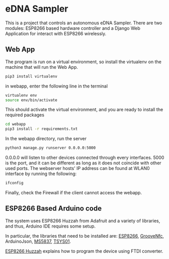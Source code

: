 # eDNA Sampler
This is a project that controls an autonomous eDNA Sampler. There are two modules: ESP8266 based hardware controller and a Django Web Application for interact with ESP8266 wirelessly.

## Web App
The program is run on a virtual environment, so install the virtualenv on the machine that will run the Web App.

```bash
pip3 install virtualenv
```

in webapp, enter the following line in the terminal

```bash
virtualenv env
source env/bin/activate
``` 

This should activate the virtual environment, and you are ready to install the required packages

```bash
cd webapp
pip3 install -r requirements.txt
```

In the webapp directory, run the server

```bash
python3 manage.py runserver 0.0.0.0:5000
```

0.0.0.0 will listen to other devices connected through every interfaces. 5000 is the port, and it can be different as long as it does not coincide with other used ports. The webserver hosts' IP address can be found at WLAN0 interface by running the following:

```bash
ifconfig
```

Finally, check the Firewall if the client cannot access the webapp.

## ESP8266 Based Arduino code
The system uses ESP8266 Huzzah from Adafruit and a variety of libraries, and thus, Arduino IDE requires some setup.

In particular, the libraries that need to be installed are:
[ESP8266](https://learn.adafruit.com/adafruit-huzzah-esp8266-breakout/using-arduino-ide), 
[GrooveNfc](https://github.com/Seeed-Studio/Seeed_Arduino_NFC), 
ArduinoJson,
[MS5837](https://github.com/bluerobotics/BlueRobotics_MS5837_Library), 
[TSYS01](https://github.com/bluerobotics/BlueRobotics_TSYS01_Library).

[ESP8266 Huzzah](https://learn.adafruit.com/adafruit-huzzah-esp8266-breakout/using-arduino-ide) explains how to program the device using FTDI converter.
